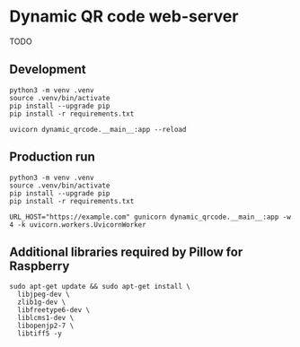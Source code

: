# Dynamic QR code web-server

TODO

## Development

```shell
python3 -m venv .venv
source .venv/bin/activate
pip install --upgrade pip
pip install -r requirements.txt

uvicorn dynamic_qrcode.__main__:app --reload
```

## Production run
```shell
python3 -m venv .venv
source .venv/bin/activate
pip install --upgrade pip
pip install -r requirements.txt

URL_HOST="https://example.com" gunicorn dynamic_qrcode.__main__:app -w 4 -k uvicorn.workers.UvicornWorker
```

## Additional libraries required by Pillow for Raspberry

```shell
sudo apt-get update && sudo apt-get install \
  libjpeg-dev \
  zlib1g-dev \
  libfreetype6-dev \
  liblcms1-dev \
  libopenjp2-7 \
  libtiff5 -y
```


